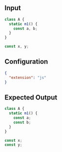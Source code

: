 
## Input
```javascript input
class A {
  static m1() {
    const a, b;
  }
}

const x, y;
```

## Configuration
```json configuration
{
  "extension": "js"
}
```

## Expected Output
```javascript expected output
class A {
  static m1() {
    const a;
    const b;
  }
}

const x;
const y;
```
